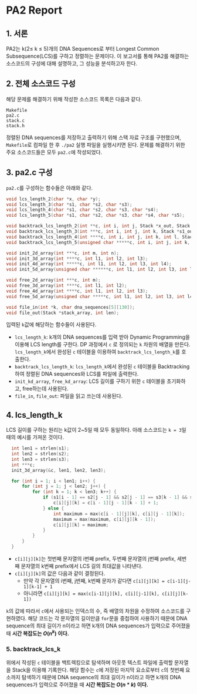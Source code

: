 # PA2 Report

## 1. 서론

PA2는 k(2≤ k ≤ 5)개의 DNA Sequences로 부터 Longest Common Subsequence(LCS)를 구하고 정렬하는 문제이다. 이 보고서를 통해 PA2를 해결하는 소스코드의 구성에 대해 설명하고, 그 성능을 분석하고자 한다.

## 2. 전체 소스코드 구성

해당 문제를 해결하기 위해 작성한 소스코드 목록은 다음과 같다.

```
Makefile
pa2.c
stack.c
stack.h
```

정렬된 DNA sequences를 저장하고 출력하기 위해 스택 자료 구조를 구현했으며, `Makefile`로 컴파일 한 후 `./pa2` 실행 파일을 실행시키면 된다. 문제를 해결하기 위한 주요 소스코드들은 모두 `pa2.c`에 작성되었다.

## 3. pa2.c 구성

`pa2.c`를 구성하는 함수들은 아래와 같다.

```c
void lcs_length_2(char *x, char *y);
void lcs_length_3(char *s1, char *s2, char *s3);
void lcs_length_4(char *s1, char *s2, char *s3, char *s4);
void lcs_length_5(char *s1, char *s2, char *s3, char *s4, char *s5);

void backtrack_lcs_length_2(int **c, int i, int j, Stack *x_out, Stack *y_out, Stack *out, char *x, char *y);
void backtrack_lcs_length_3(int ***c, int i, int j, int k, Stack *s1_out, Stack *s2_out, Stack *s3_out, Stack *out, char *s1, char *s2, char *s3);
void backtrack_lcs_length_4(int ****c, int i, int j, int k, int l, Stack *s1_out, Stack *s2_out, Stack *s3_out, Stack *s4_out, Stack *out, char *s1, char *s2, char *s3, char *s4);
void backtrack_lcs_length_5(unsigned char *****c, int i, int j, int k, int l, int m, Stack *s1_out, Stack *s2_out, Stack *s3_out, Stack *s4_out, Stack *s5_out, Stack *out, char *s1, char *s2, char *s3, char *s4, char *s5);

void init_2d_array(int ***c, int m, int n);
void init_3d_array(int ****c, int l1, int l2, int l3);
void init_4d_array(int *****c, int l1, int l2, int l3, int l4);
void init_5d_array(unsigned char ******c, int l1, int l2, int l3, int l4, int l5);

void free_2d_array(int ***c, int m);
void free_3d_array(int ****c, int l1, int l2);
void free_4d_array(int ****c, int l1, int l2, int l3);
void free_5d_array(unsigned char *****c, int l1, int l2, int l3, int l4);

void file_in(int *k, char dna_sequences[5][130]);
void file_out(Stack *stack_array, int len);
```

입력된 `k`값에 해당하는 함수들이 사용된다.

- `lcs_length_k`: k개의 DNA sequences를 입력 받아 Dynamic Programming을 이용해 LCS length를 구한다. DP 과정에서 `c` 로 정의되는 `k` 차원의 배열을 만든다. `lcs_length_k`에서 완성된 `c` 테이블을 이용하여 `backtrack_lcs_length_k`를 호출한다.
- `backtrack_lcs_length_k`: `lcs_length_k`에서 완성된 `c` 테이블을 Backtracking하여 정렬된 DNA sequences와 LCS를 파일에 출력한다.
- `init_kd_array`, `free_kd_array`: LCS 길이를 구하기 위한 `c` 테이블을 초기화하고, free하는데 사용된다.
- `file_in`, `file_out`: 파일을 읽고 쓰는데 사용된다.

## 4. lcs_length_k

LCS 길이를 구하는 원리는 k값이 2~5일 때 모두 동일하다. 아래 소스코드는 `k = 3`일 때의 예시를 가져온 것이다.

```c
  int len1 = strlen(s1);
  int len2 = strlen(s2);
  int len3 = strlen(s3);
  int ***c;
  init_3d_array(&c, len1, len2, len3);

  for (int i = 1; i < len1; i++) {
      for (int j = 1; j < len2; j++) {
          for (int k = 1; k < len3; k++) {
              if (s1[i - 1] == s2[j - 1] && s2[j - 1] == s3[k - 1] && s3[k - 1] == s1[i - 1]) {
                  c[i][j][k] = c[i - 1][j - 1][k - 1] + 1;
              } else {
                  int maximum = max(c[i - 1][j][k], c[i][j - 1][k]);
                  maximum = max(maximum, c[i][j][k - 1]);
                  c[i][j][k] = maximum;
              }
          }
      }
  }
```

- `c[i][j][k]`는 첫번째 문자열의 i번째 prefix, 두번째 문자열의 j번째 prefix, 세번째 문자열의 k번째 prefix에서 LCS 길의 최대값을 나타낸다.
- `c[i][j][k]`의 값은 다음과 같이 결정된다.
  - 만약 각 문자열의 i번째, j번째, k번째 문자가 같다면
    `c[i][j][k] = c[i-1][j-1][k-1] + 1`
  - 아니라면
    `c[i][j][k] = max(c[i-1][j][k], c[i][j-1][k], c[i][j][k-1])`

`k`의 값에 따라서 `c`에서 사용되는 인덱스의 수, 즉 배열의 차원을 수정하여 소스코드를 구현하였다. 해당 코드는 각 문자열의 길이만큼 `for`문을 중첩하여 사용하기 때문에 DNA sequence의 최대 길이가 n이라고 하면 k개의 DNA sequences가 입력으로 주어졌을 때 **시간 복잡도는 $O(n^k)$ 이다.**

### 5. backtrack_lcs_k

위에서 작성된 `c` 테이블을 백트렉킹으로 탐색하며 아웃풋 텍스트 파일에 출력할 문자열을 Stack을 이용해 기록한다. 해당 함수는 `c`에 저장된 마지막 요소로부터 `c`의 첫번째 요소까지 탐색하기 때문에 DNA sequence의 최대 길이가 n이라고 하면 k개의 DNA sequences가 입력으로 주어졌을 때 **시간 복잡도는 $O(n*k)$ 이다.**
